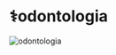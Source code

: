 # ⚕️odontologia


![odontologia](https://notion-emojis.s3-us-west-2.amazonaws.com/prod/svg-twitter/2695-fe0f.svg)
